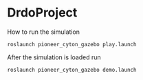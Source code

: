 # DrdoProject
How to run the simulation

    roslaunch pioneer_cyton_gazebo play.launch
    
After the simulation is loaded run

    roslaunch pioneer_cyton_gazebo demo.launch
